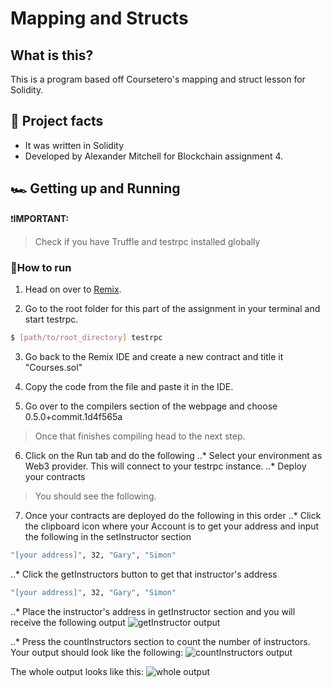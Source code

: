 # Mapping and Structs

## What is this?

This is a program based off Coursetero's mapping and struct lesson for Solidity.

## 💯 Project facts
* It was written in Solidity
* Developed by Alexander Mitchell for Blockchain assignment 4.

## 🏎 Getting up and Running

❗️**IMPORTANT:**
> Check if you have Truffle and testrpc installed globally

### 🤔How to run
1. Head on over to [Remix](remix.ethereum.org).

2. Go to the root folder for this part of the assignment in your terminal and start testrpc.
```bash
$ [path/to/root_directory] testrpc
```
3. Go back to the Remix IDE and create a new contract and title it "Courses.sol"

4. Copy the code from the file and paste it in the IDE.

5. Go over to the compilers section of the webpage and choose 0.5.0+commit.1d4f565a
> Once that finishes compiling head to the next step.

6. Click on the Run tab and do the following
..* Select your environment as Web3 provider. This will connect to your testrpc instance.
..* Deploy your contracts
> You should see the following.

7. Once your contracts are deployed do the following in this order
..* Click the clipboard icon where your Account is to get your address and input the following in the setInstructor section
```bash
"[your address]", 32, "Gary", "Simon"
```
..* Click the getInstructors button to get that instructor's address
```bash
"[your address]", 32, "Gary", "Simon"
```
..* Place the instructor's address in getInstructor section and you will receive the following output
![getInstructor output](/pics/struct_3)

..* Press the countInstructors section to count the number of instructors. Your output should look like the following:
![countInstructors output](/pics/struct4)

The whole output looks like this:
![whole output](/pics/whole)
